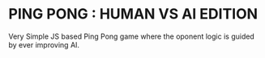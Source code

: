 # PING PONG : HUMAN VS AI EDITION

Very Simple JS based Ping Pong game where the oponent logic is guided by ever improving AI.
